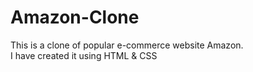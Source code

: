 # Amazon-Clone
This is a clone of popular e-commerce website Amazon. 
<br>
I have created it using HTML & CSS
